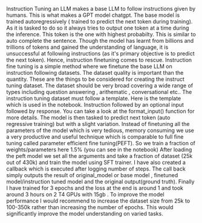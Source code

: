 Instruction Tuning an LLM makes a base LLM to follow instructions given by humans. This is what makes a GPT model chatgpt. The base model is trained autoregressively ( trained to predict the next token during training). As it is tasked to do so it always tries to output one token at a time during the inference. This token is the one with highest probabilty. 
This is similar to auto complete the sentence. Though the model has learnt from billions and trillions of tokens and gained the understanding of language, it is unsuccessful at following instructions (as it's primary objective is to predict the next token). Hence, instruction finetuning comes to rescue.
Instruction fine tuning is a simple method where we finetune the base LLM on instruction following datasets. The dataset quality is important than the quantity. These are the things to be considered for creating the instruct tuning dataset. The dataset should be very broad covering a wide range of types including question answering , arithematic , conversational etc..
The instruction tuning dataset must follow a template. Here is the template which is used in the notebook. Instruction followed by an optional input followed by response. You can take a look at the format_input() function for more details.
The model is then tasked to predict next token (auto regressive training) but with a slight variation. Instead of finetuning all the parameters of the model which is very tedious, memory consuming we use a very productive and useful technique which is comparable to full fine tuning called parameter efficient fine tuning(PEFT). So we train a fraction of weights/parameters here 1.5% (you can see in the notebook)
After loading the peft model we set all the arguments and take a fraction of dataset (25k out of 430k) and train the model using SFT trainer. I have also created a callback which is executed after logging number of steps. The call back simply outputs the result of original_model or base model , finetuned model/instruction tuned model and the original output(ground truth).
Finally I have trained for 3 epochs and the loss at the end is around 1 and took around 3 hours on 2 T4 GPUs with 15gb . To improve the model performance I would recommend to increase the dataset size from 25k to 100-350k rather than increasing the number of epochs. This would significantly improve the model understanding on varied tasks.